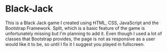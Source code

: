 # Black-Jack
This is a Black Jack game I created using HTML, CSS, JavaScript and the Bootstrap Framework. Split, which is a basic feature of the game is unfortunately missing but I'm planning to add it. Even though I used a lot of classes that Bootstrap provides, the page is not as responsive as a user would like it to be, so until I fix it I suggest you played in fullscreen.
